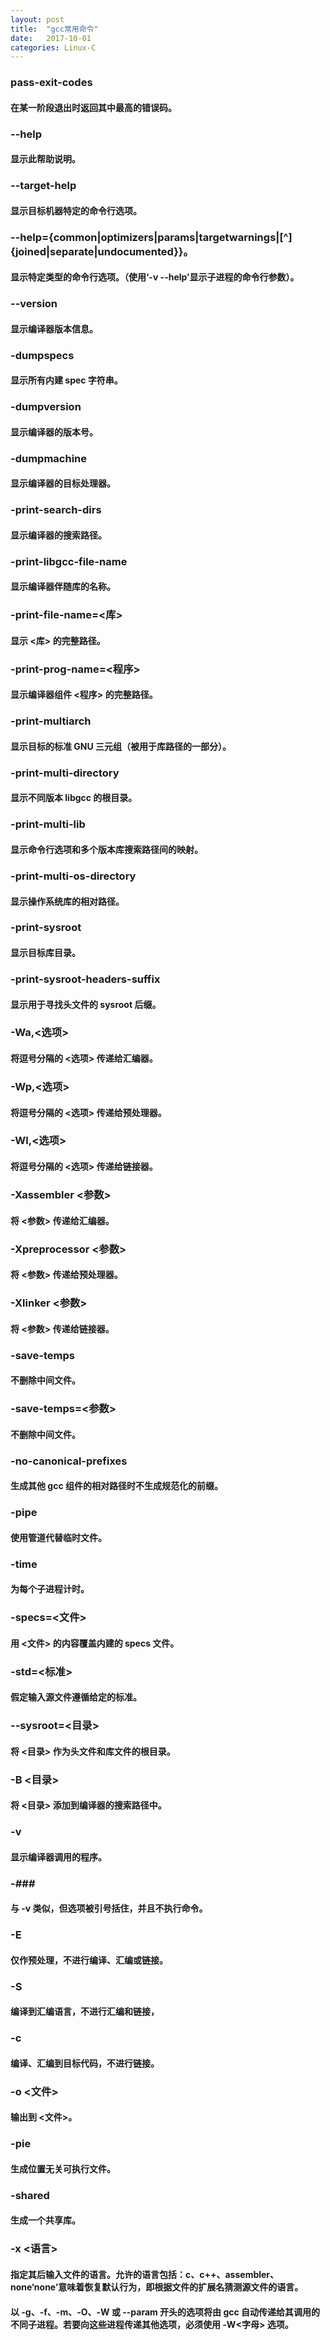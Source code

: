 ```yaml
---
layout: post
title:  "gcc常用命令"
date:   2017-10-01
categories: Linux-C
---  
```

### pass-exit-codes         
#### 在某一阶段退出时返回其中最高的错误码。
###  --help                   
#### 显示此帮助说明。
###  --target-help            
#### 显示目标机器特定的命令行选项。
### --help={common|optimizers|params|targetwarnings|[^]{joined|separate|undocumented}}。 
#### 显示特定类型的命令行选项。（使用‘-v --help’显示子进程的命令行参数）。
###  --version
#### 显示编译器版本信息。
###  -dumpspecs              
#### 显示所有内建 spec 字符串。
###  -dumpversion            
#### 显示编译器的版本号。
###   -dumpmachine             
#### 显示编译器的目标处理器。
###  -print-search-dirs       
#### 显示编译器的搜索路径。
###  -print-libgcc-file-name  
#### 显示编译器伴随库的名称。
###  -print-file-name=<库>    
#### 显示 <库> 的完整路径。
###  -print-prog-name=<程序>  
#### 显示编译器组件 <程序> 的完整路径。
###  -print-multiarch         
#### 显示目标的标准 GNU 三元组（被用于库路径的一部分）。
###  -print-multi-directory   
#### 显示不同版本 libgcc 的根目录。
###  -print-multi-lib         
#### 显示命令行选项和多个版本库搜索路径间的映射。
###  -print-multi-os-directory 
#### 显示操作系统库的相对路径。
###  -print-sysroot           
#### 显示目标库目录。
###  -print-sysroot-headers-suffix 
#### 显示用于寻找头文件的 sysroot 后缀。
###  -Wa,<选项>               
#### 将逗号分隔的 <选项> 传递给汇编器。
###  -Wp,<选项>               
#### 将逗号分隔的 <选项> 传递给预处理器。
###  -Wl,<选项>               
#### 将逗号分隔的 <选项> 传递给链接器。
###  -Xassembler <参数>       
#### 将 <参数> 传递给汇编器。
###  -Xpreprocessor <参数>    
#### 将 <参数> 传递给预处理器。
###  -Xlinker <参数>          
#### 将 <参数> 传递给链接器。
###  -save-temps              
#### 不删除中间文件。
###  -save-temps=<参数>       
#### 不删除中间文件。
###  -no-canonical-prefixes   
#### 生成其他 gcc 组件的相对路径时不生成规范化的前缀。
###  -pipe                    
#### 使用管道代替临时文件。
###  -time                    
#### 为每个子进程计时。
###  -specs=<文件>            
#### 用 <文件> 的内容覆盖内建的 specs 文件。
###  -std=<标准>              
#### 假定输入源文件遵循给定的标准。
###  --sysroot=<目录>         
#### 将 <目录> 作为头文件和库文件的根目录。
###  -B <目录>                
#### 将 <目录> 添加到编译器的搜索路径中。
###  -v                       
#### 显示编译器调用的程序。
###  -###                     
#### 与 -v 类似，但选项被引号括住，并且不执行命令。
###  -E                       
#### 仅作预处理，不进行编译、汇编或链接。
###  -S                       
#### 编译到汇编语言，不进行汇编和链接，
###  -c                       
#### 编译、汇编到目标代码，不进行链接。
###  -o <文件>                
#### 输出到 <文件>。
###  -pie                     
#### 生成位置无关可执行文件。
###  -shared                  
#### 生成一个共享库。
###  -x <语言>                
#### 指定其后输入文件的语言。允许的语言包括：c、c++、assembler、none‘none’意味着恢复默认行为，即根据文件的扩展名猜测源文件的语言。

#### 以 -g、-f、-m、-O、-W 或 --param 开头的选项将由 gcc 自动传递给其调用的不同子进程。若要向这些进程传递其他选项，必须使用 -W<字母> 选项。
